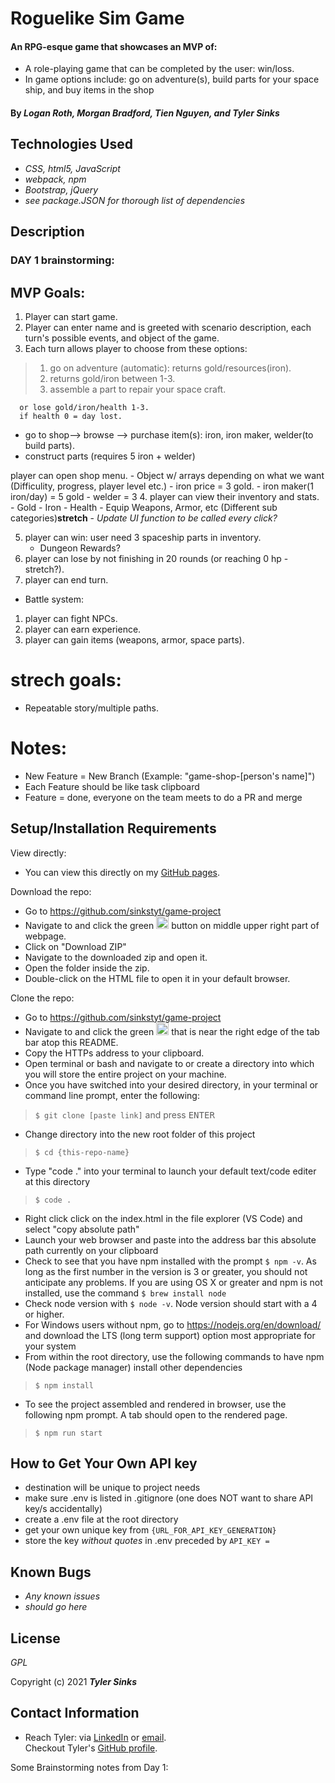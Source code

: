 # Roguelike Sim Game

#### An RPG-esque game that showcases an MVP of:
* A role-playing game that can be completed by the user: win/loss.
* In game options include: go on adventure(s), build parts for your space ship, and buy items in the shop

#### By _**Logan Roth, Morgan Bradford, Tien Nguyen, and Tyler Sinks**_

## Technologies Used

* _CSS, html5, JavaScript_
* _webpack, npm_
* _Bootstrap, jQuery_
* _see package.JSON for thorough list of dependencies_

## Description

### DAY 1 brainstorming:
## MVP Goals:

1. Player can start game.
2. Player can enter name and is greeted with scenario description, each turn's possible events, and object of the game.
3. Each turn allows player to choose from these options:
>  1. go on adventure (automatic): returns gold/resources(iron).
>  2. returns gold/iron between 1-3.
>  3. assemble a part to repair your space craft.
      
      or lose gold/iron/health 1-3.
      if health 0 = day lost.
  * go to shop--> browse --> purchase item(s): iron, iron maker, welder(to build parts).
  * construct parts (requires 5 iron + welder)

player can open shop menu.
    - Object w/ arrays depending on what we want (Difficulity, progress, player level etc.)
    - iron price = 3 gold.
    - iron maker(1 iron/day) = 5 gold
    - welder = 3
4. player can view their inventory and stats.
    - Gold
    - Iron
    - Health
    - Equip Weapons, Armor, etc (Different sub categories)**stretch**
    - _Update UI function to be called every click?_

5. player can win: user need 3 spaceship parts in inventory.
    - Dungeon Rewards?
6. player can lose by not finishing in 20 rounds (or reaching 0 hp - stretch?).
7. player can end turn.

* Battle system:
1. player can fight NPCs.
2. player can earn experience.
3. player can gain items (weapons, armor, space parts).
 
# strech goals: 
* Repeatable story/multiple paths.

# Notes:
- New Feature = New Branch (Example: "game-shop-[person's name]")
- Each Feature should be like task clipboard
- Feature = done, everyone on the team meets to do a PR and merge

## Setup/Installation Requirements

View directly:
* You can view this directly on my <a href="https://sinkstyt.github.io/game-project/index.html" target="_blank">GitHub pages</a>.

Download the repo:
* Go to https://github.com/sinkstyt/game-project
* Navigate to and click the green <img src="code.PNG" alt="code" height="20"> button on middle upper right part of webpage.
* Click on "Download ZIP"
* Navigate to the downloaded zip and open it.
* Open the folder inside the zip.
* Double-click on the HTML file to open it in your default browser.

Clone the repo:
* Go to https://github.com/sinkstyt/game-project
* Navigate to and click the green <img src="code.PNG" alt="code" height="20"> that is near the right edge of the tab bar atop this README.
* Copy the HTTPs address to your clipboard.
* Open terminal or bash and navigate to or create a directory into which you will store the entire project on your machine.
* Once you have switched into your desired directory, in your terminal or command line prompt, enter the following:
> `$ git clone [paste link]` and press <kbd>ENTER</kdb>
* Change directory into the new root folder of this project
> `$ cd {this-repo-name}`
* Type "code ." into your terminal to launch your default text/code editer at this directory
> `$ code .`
* Right click click on the index.html in the file explorer (VS Code) and select "copy absolute path"
* Launch your web browser and paste into the address bar this absolute path currently on your clipboard
* Check to see that you have npm installed with the prompt `$ npm -v`. As long as the first number in the version is 3 or greater, you should not anticipate any problems. If you are using OS X or greater and npm is not installed, use the command `$ brew install node`
* Check node version with `$ node -v`. Node version should start with a 4 or higher.
* For Windows users without npm, go to https://nodejs.org/en/download/ and download the LTS (long term support) option most appropriate for your system
* From within the root directory, use the following commands to have npm (Node package manager) install other dependencies
> `$ npm install`
* To see the project assembled and rendered in browser, use the following npm prompt. A tab should open to the rendered page.
> `$ npm run start`

## How to Get Your Own API key
* destination will be unique to project needs
* make sure .env is listed in .gitignore (one does NOT want to share API key/s accidentally)
* create a .env file at the root directory
* get your own unique key from `{URL_FOR_API_KEY_GENERATION}`
* store the key _without quotes_ in .env preceded by `API_KEY = `

## Known Bugs

* _Any known issues_
* _should go here_

## License
_GPL_

Copyright (c) 2021 **_Tyler Sinks_**

## Contact Information
* Reach Tyler: via <a href="https://www.linkedin.com/in/tyler-sinks-93438137/" target="_blank">LinkedIn</a> or <a href="mailto:tyler.sinksa@gmail.com" target="_blank">email</a>.<br>
Checkout Tyler's <a href="https://github.com/sinkstyt" target="_blank">GitHub profile</a>.</li>


Some Brainstorming notes from Day 1:

